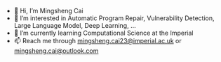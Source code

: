 - 👋 Hi, I’m Mingsheng Cai
- 👀 I’m interested in Automatic Program Repair, Vulnerability Detection, Large Language Model, Deep Learning, ...
- 🌱 I’m currently learning Computational Science at the Imperial
- 📫 Reach me through mingsheng.cai23@imperial.ac.uk or mingsheng.cai@outlook.com

<!---
- 💞️ I’m looking to collaborate on ...
- 😄 Pronouns: Mingsheng Tsai
- ⚡ Fun fact: I have interest in Photograph and Travelling.
--->

<!---
stkovf/stkovf is a ✨ special ✨ repository because its `README.md` (this file) appears on your GitHub profile.
You can click the Preview link to take a look at your changes.
--->
